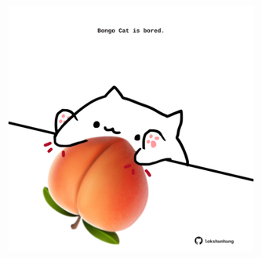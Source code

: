 <!-- built at 13/09/2022, 08:01:41 UTC -->
<p align="center">
  <img width="500" height="500" src="./ReadmeImage.svg">
</p>
